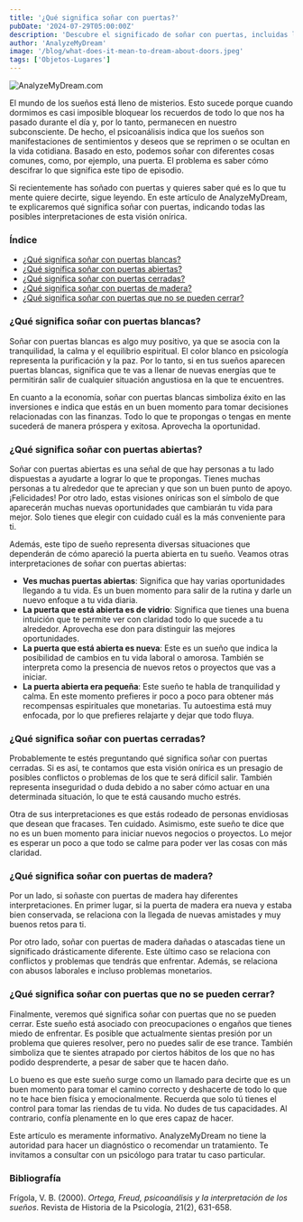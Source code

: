 ```yaml
---
title: '¿Qué significa soñar con puertas?'
pubDate: '2024-07-29T05:00:00Z'
description: 'Descubre el significado de soñar con puertas, incluidas las interpretaciones de puertas blancas, abiertas, cerradas, de madera y que no se pueden cerrar.'
author: 'AnalyzeMyDream'
image: '/blog/what-does-it-mean-to-dream-about-doors.jpeg'
tags: ['Objetos-Lugares']
---
```


![AnalyzeMyDream.com](/blog/what-does-it-mean-to-dream-about-doors.jpeg)

El mundo de los sueños está lleno de misterios. Esto sucede porque cuando dormimos es casi imposible bloquear los recuerdos de todo lo que nos ha pasado durante el día y, por lo tanto, permanecen en nuestro subconsciente. De hecho, el psicoanálisis indica que los sueños son manifestaciones de sentimientos y deseos que se reprimen o se ocultan en la vida cotidiana. Basado en esto, podemos soñar con diferentes cosas comunes, como, por ejemplo, una puerta. El problema es saber cómo descifrar lo que significa este tipo de episodio.

Si recientemente has soñado con puertas y quieres saber qué es lo que tu mente quiere decirte, sigue leyendo. En este artículo de AnalyzeMyDream, te explicaremos qué significa soñar con puertas, indicando todas las posibles interpretaciones de esta visión onírica.

### Índice

- [¿Qué significa soñar con puertas blancas?](#qué-significa-soñar-con-puertas-blancas)
- [¿Qué significa soñar con puertas abiertas?](#qué-significa-soñar-con-puertas-abiertas)
- [¿Qué significa soñar con puertas cerradas?](#qué-significa-soñar-con-puertas-cerradas)
- [¿Qué significa soñar con puertas de madera?](#qué-significa-soñar-con-puertas-de-madera)
- [¿Qué significa soñar con puertas que no se pueden cerrar?](#qué-significa-soñar-con-puertas-que-no-se-pueden-cerrar)

### ¿Qué significa soñar con puertas blancas?

Soñar con puertas blancas es algo muy positivo, ya que se asocia con la tranquilidad, la calma y el equilibrio espiritual. El color blanco en psicología representa la purificación y la paz. Por lo tanto, si en tus sueños aparecen puertas blancas, significa que te vas a llenar de nuevas energías que te permitirán salir de cualquier situación angustiosa en la que te encuentres.

En cuanto a la economía, soñar con puertas blancas simboliza éxito en las inversiones e indica que estás en un buen momento para tomar decisiones relacionadas con las finanzas. Todo lo que te propongas o tengas en mente sucederá de manera próspera y exitosa. Aprovecha la oportunidad.

### ¿Qué significa soñar con puertas abiertas?

Soñar con puertas abiertas es una señal de que hay personas a tu lado dispuestas a ayudarte a lograr lo que te propongas. Tienes muchas personas a tu alrededor que te aprecian y que son un buen punto de apoyo. ¡Felicidades! Por otro lado, estas visiones oníricas son el símbolo de que aparecerán muchas nuevas oportunidades que cambiarán tu vida para mejor. Solo tienes que elegir con cuidado cuál es la más conveniente para ti.

Además, este tipo de sueño representa diversas situaciones que dependerán de cómo apareció la puerta abierta en tu sueño. Veamos otras interpretaciones de soñar con puertas abiertas:

- **Ves muchas puertas abiertas**: Significa que hay varias oportunidades llegando a tu vida. Es un buen momento para salir de la rutina y darle un nuevo enfoque a tu vida diaria.
- **La puerta que está abierta es de vidrio**: Significa que tienes una buena intuición que te permite ver con claridad todo lo que sucede a tu alrededor. Aprovecha ese don para distinguir las mejores oportunidades.
- **La puerta que está abierta es nueva**: Este es un sueño que indica la posibilidad de cambios en tu vida laboral o amorosa. También se interpreta como la presencia de nuevos retos o proyectos que vas a iniciar.
- **La puerta abierta era pequeña**: Este sueño te habla de tranquilidad y calma. En este momento prefieres ir poco a poco para obtener más recompensas espirituales que monetarias. Tu autoestima está muy enfocada, por lo que prefieres relajarte y dejar que todo fluya.

### ¿Qué significa soñar con puertas cerradas?

Probablemente te estés preguntando qué significa soñar con puertas cerradas. Si es así, te contamos que esta visión onírica es un presagio de posibles conflictos o problemas de los que te será difícil salir. También representa inseguridad o duda debido a no saber cómo actuar en una determinada situación, lo que te está causando mucho estrés.

Otra de sus interpretaciones es que estás rodeado de personas envidiosas que desean que fracases. Ten cuidado. Asimismo, este sueño te dice que no es un buen momento para iniciar nuevos negocios o proyectos. Lo mejor es esperar un poco a que todo se calme para poder ver las cosas con más claridad.

### ¿Qué significa soñar con puertas de madera?

Por un lado, si soñaste con puertas de madera hay diferentes interpretaciones. En primer lugar, si la puerta de madera era nueva y estaba bien conservada, se relaciona con la llegada de nuevas amistades y muy buenos retos para ti.

Por otro lado, soñar con puertas de madera dañadas o atascadas tiene un significado drásticamente diferente. Este último caso se relaciona con conflictos y problemas que tendrás que enfrentar. Además, se relaciona con abusos laborales e incluso problemas monetarios.

### ¿Qué significa soñar con puertas que no se pueden cerrar?

Finalmente, veremos qué significa soñar con puertas que no se pueden cerrar. Este sueño está asociado con preocupaciones o engaños que tienes miedo de enfrentar. Es posible que actualmente sientas presión por un problema que quieres resolver, pero no puedes salir de ese trance. También simboliza que te sientes atrapado por ciertos hábitos de los que no has podido desprenderte, a pesar de saber que te hacen daño.

Lo bueno es que este sueño surge como un llamado para decirte que es un buen momento para tomar el camino correcto y deshacerte de todo lo que no te hace bien física y emocionalmente. Recuerda que solo tú tienes el control para tomar las riendas de tu vida. No dudes de tus capacidades. Al contrario, confía plenamente en lo que eres capaz de hacer.

Este artículo es meramente informativo. AnalyzeMyDream no tiene la autoridad para hacer un diagnóstico o recomendar un tratamiento. Te invitamos a consultar con un psicólogo para tratar tu caso particular.

### Bibliografía

Frígola, V. B. (2000). *Ortega, Freud, psicoanálisis y la interpretación de los sueños*. Revista de Historia de la Psicología, 21(2), 631-658.
